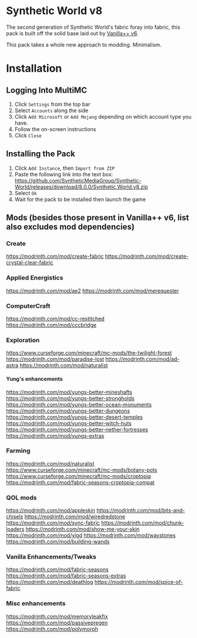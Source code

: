 # Synthetic World v8
The second generation of Synthetic World's fabric foray into fabric, this pack is built off the solid base laid out by [Vanilla++ v6](https://github.com/SyntheticMediaGroup/Vanilla-Plus-Plus/tree/1.19.2).

This pack takes a whole new approach to modding. Minimalism.

# Installation
## Logging Into MultiMC
1) Click `Settings` from the top bar
2) Select `Accounts` along the side
3) Click `Add Microsoft` or `Add Mojang` depending on which account type you have.
4) Follow the on-screen instructions
5) Click `Close`

## Installing the Pack
1. Click `Add Instance`, then `Import from ZIP`
2. Paste the following link into the text box: https://github.com/SyntheticMediaGroup/Synthetic-World/releases/download/8.0.0/Synthetic.World.v8.zip
3. Select `Ok`
4. Wait for the pack to be installed then launch the game

## Mods (besides those present in Vanilla++ v6, list also excludes mod dependencies)
### Create
https://modrinth.com/mod/create-fabric
https://modrinth.com/mod/create-crystal-clear-fabric

### Applied Energistics
https://modrinth.com/mod/ae2
https://modrinth.com/mod/merequester

### ComputerCraft
https://modrinth.com/mod/cc-restitched
https://modrinth.com/mod/cccbridge

### Exploration
https://www.curseforge.com/minecraft/mc-mods/the-twilight-forest
https://modrinth.com/mod/paradise-lost
https://modrinth.com/mod/ad-astra
https://modrinth.com/mod/naturalist


#### Yung's enhancements
https://modrinth.com/mod/yungs-better-mineshafts
https://modrinth.com/mod/yungs-better-strongholds
https://modrinth.com/mod/yungs-better-ocean-monuments
https://modrinth.com/mod/yungs-better-dungeons
https://modrinth.com/mod/yungs-better-desert-temples
https://modrinth.com/mod/yungs-better-witch-huts
https://modrinth.com/mod/yungs-better-nether-fortresses
https://modrinth.com/mod/yungs-extras

### Farming
https://modrinth.com/mod/naturalist
https://www.curseforge.com/minecraft/mc-mods/botany-pots
https://www.curseforge.com/minecraft/mc-mods/croptopia
https://modrinth.com/mod/fabric-seasons-croptopia-compat


### QOL mods
https://modrinth.com/mod/appleskin
https://modrinth.com/mod/bits-and-chisels
https://modrinth.com/mod/wiredredstone
https://modrinth.com/mod/sync-fabric
https://modrinth.com/mod/chunk-loaders
https://modrinth.com/mod/show-me-your-skin
https://modrinth.com/mod/yigd
https://modrinth.com/mod/waystones
https://modrinth.com/mod/building-wands

### Vanilla Enhancements/Tweaks
https://modrinth.com/mod/fabric-seasons
https://modrinth.com/mod/fabric-seasons-extras
https://modrinth.com/mod/deathlog
https://modrinth.com/mod/spice-of-fabric


### Misc enhancements
https://modrinth.com/mod/memoryleakfix
https://modrinth.com/mod/passivepregen
https://modrinth.com/mod/polymorph

